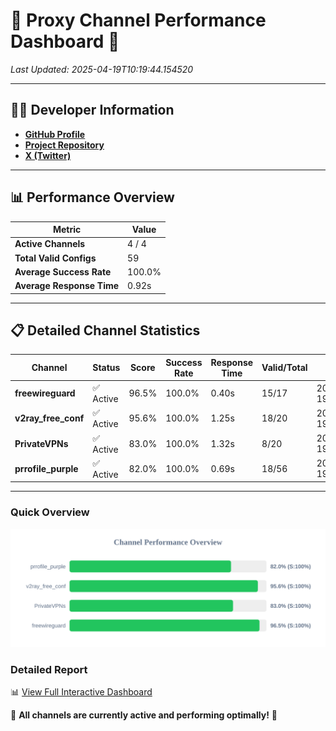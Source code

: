 # 🌟 Proxy Channel Performance Dashboard 🌟

_Last Updated: 2025-04-19T10:19:44.154520_

---

## 👩‍💻 Developer Information

- **[GitHub Profile](https://github.com/4n0nymou3)**  
- **[Project Repository](https://github.com/4n0nymou3/multi-proxy-config-fetcher)**  
- **[X (Twitter)](https://x.com/4n0nymou3)**  

---

## 📊 Performance Overview

| Metric                | Value       |
|-----------------------|-------------|
| **Active Channels**   | 4 / 4       |
| **Total Valid Configs** | 59          |
| **Average Success Rate** | 100.0%      |
| **Average Response Time** | 0.92s       |

---

## 📋 Detailed Channel Statistics

| Channel          | Status     | Score  | Success Rate | Response Time | Valid/Total | Last Success               |
|------------------|------------|--------|--------------|---------------|-------------|----------------------------|
| **freewireguard**  | ✅ Active  | 96.5%  | 100.0% | 0.40s         | 15/17       | 2025-04-19T10:19:44.151892 |
| **v2ray_free_conf**  | ✅ Active  | 95.6%  | 100.0% | 1.25s         | 18/20       | 2025-04-19T10:19:42.364804 |
| **PrivateVPNs**  | ✅ Active  | 83.0%  | 100.0% | 1.32s         | 8/20       | 2025-04-19T10:19:43.718638 |
| **prrofile_purple**  | ✅ Active  | 82.0%  | 100.0% | 0.69s         | 18/56       | 2025-04-19T10:19:41.081473 |

---

### Quick Overview
<div align="center">
  <a href="https://raw.githubusercontent.com/nullluser/NullRepo/refs/heads/main/assets/channel_stats_chart.svg">
    <img src="https://raw.githubusercontent.com/nullluser/NullRepo/refs/heads/main/assets/channel_stats_chart.svg" alt="Source Performance Statistics" width="800">
  </a>
</div>

### Detailed Report
📊 [View Full Interactive Dashboard](https://htmlpreview.github.io/?https://github.com/nullluser/NullRepo/blob/main/assets/performance_report.html)

🎉 **All channels are currently active and performing optimally!** 🎉

